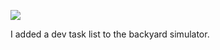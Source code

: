 ![](https://db-feed.s3.amazonaws.com/legacy/Screen_Shot_2017_11_26_at_5_36_03_PM-1511735929033.png)

I added a dev task list to the backyard simulator.
